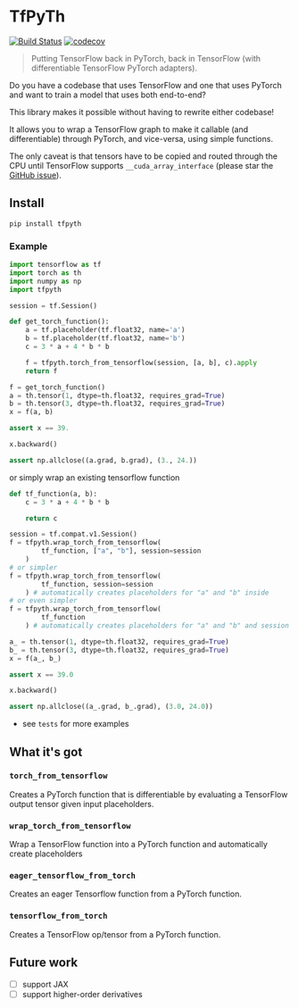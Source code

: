 # TfPyTh

[![Build Status](https://travis-ci.com/BlackHC/tfpyth.svg?branch=master)](https://travis-ci.com/BlackHC/tfpyth) [![codecov](https://codecov.io/gh/BlackHC/tfpyth/branch/master/graph/badge.svg)](https://codecov.io/gh/BlackHC/tfpyth)

> Putting TensorFlow back in PyTorch, back in TensorFlow (with differentiable TensorFlow PyTorch adapters).

Do you have a codebase that uses TensorFlow and one that uses PyTorch and want to train a model that uses both end-to-end?

This library makes it possible without having to rewrite either codebase! 

It allows you to wrap a TensorFlow graph to make it callable (and differentiable) through PyTorch, and vice-versa, using simple functions.

The only caveat is that tensors have to be copied and routed through the CPU until TensorFlow supports `__cuda_array_interface` (please star the [GitHub issue](https://github.com/tensorflow/tensorflow/issues/29039)).

## Install

```
pip install tfpyth
```

### Example

```python
import tensorflow as tf
import torch as th
import numpy as np
import tfpyth

session = tf.Session()

def get_torch_function():
    a = tf.placeholder(tf.float32, name='a')
    b = tf.placeholder(tf.float32, name='b')
    c = 3 * a + 4 * b * b

    f = tfpyth.torch_from_tensorflow(session, [a, b], c).apply
    return f

f = get_torch_function()
a = th.tensor(1, dtype=th.float32, requires_grad=True)
b = th.tensor(3, dtype=th.float32, requires_grad=True)
x = f(a, b)

assert x == 39.

x.backward()

assert np.allclose((a.grad, b.grad), (3., 24.))
```

or simply wrap an existing tensorflow function

```python
def tf_function(a, b):
    c = 3 * a + 4 * b * b

    return c

session = tf.compat.v1.Session()
f = tfpyth.wrap_torch_from_tensorflow(
        tf_function, ["a", "b"], session=session
    )
# or simpler
f = tfpyth.wrap_torch_from_tensorflow(
        tf_function, session=session
    ) # automatically creates placeholders for "a" and "b" inside
# or even simpler
f = tfpyth.wrap_torch_from_tensorflow(
        tf_function
    ) # automatically creates placeholders for "a" and "b" and session

a_ = th.tensor(1, dtype=th.float32, requires_grad=True)
b_ = th.tensor(3, dtype=th.float32, requires_grad=True)
x = f(a_, b_)

assert x == 39.0

x.backward()

assert np.allclose((a_.grad, b_.grad), (3.0, 24.0))
```

* see `tests` for more examples


## What it's got

### `torch_from_tensorflow`

Creates a PyTorch function that is differentiable by evaluating a TensorFlow output tensor given input placeholders.

### `wrap_torch_from_tensorflow`

Wrap a TensorFlow function into a PyTorch function and automatically create placeholders

### `eager_tensorflow_from_torch`

Creates an eager Tensorflow function from a PyTorch function.

### `tensorflow_from_torch`

Creates a TensorFlow op/tensor from a PyTorch function.



## Future work

- [ ] support JAX
- [ ] support higher-order derivatives
